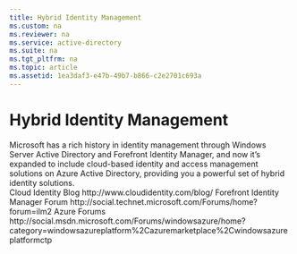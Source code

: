 ```yaml
---
title: Hybrid Identity Management
ms.custom: na
ms.reviewer: na
ms.service: active-directory
ms.suite: na
ms.tgt_pltfrm: na
ms.topic: article
ms.assetid: 1ea3daf3-e47b-49b7-b866-c2e2701c693a
---
```

# Hybrid Identity Management
<?xml version="1.0" encoding="utf-8"?>
<developerConceptualDocument xmlns="http://ddue.schemas.microsoft.com/authoring/2003/5" xmlns:xlink="http://www.w3.org/1999/xlink" xmlns:xsi="http://www.w3.org/2001/XMLSchema-instance" xsi:schemaLocation="http://ddue.schemas.microsoft.com/authoring/2003/5 http://dduestorage.blob.core.windows.net/ddueschema/developer.xsd">
  <introduction>
    <para>Microsoft has a rich history in identity management through Windows Server Active Directory and Forefront Identity Manager, and now it’s expanded to include cloud-based identity and access management solutions on Azure Active Directory, providing you a powerful set of hybrid identity solutions.</para>
  </introduction>
  <section expanded="true">
    <title/>
    <content>
      <para/>
      <table xmlns:caps="http://schemas.microsoft.com/build/caps/2013/11">
        <thead>
          <tr>
            <TD>
              <mediaLink>
                <image xlink:href="f1742217-7b4d-4964-b87e-3701a3389688"/>
              </mediaLink>
              <para/>
            </TD>
            <TD>
              <para>Guide</para>
            </TD>
            <TD>
              <para>How can this guide help you?</para>
            </TD>
          </tr>
        </thead>
        <tbody>
          <tr>
            <TD>
              <para/>
            </TD>
            <TD>
              <para>
                <externalLink><linkText>Azure Active Directory Hybrid Identity Design Considerations Guide</linkText><linkUri>https://azure.microsoft.com/documentation/articles/active-directory-hybrid-identity-design-considerations-overview/</linkUri></externalLink>
              </para>
            </TD>
            <TD>
              <para>
                <embeddedLabel>Design considerations</embeddedLabel>
                <br/>This guide helps you understand how to design a hybrid identity solution that best fits the unique business and technology needs for your organization. This guide details specific design steps and tasks and presents relevant technologies and feature options available to organizations to meet functional and service quality (such as availability, scalability, performance, manageability, and security) requirements.</para>
            </TD>
          </tr>
          <tr>
            <TD>
              <para/>
            </TD>
            <TD>
              <para>
                <link xlink:href="d71ba67e-3862-48c1-b522-7667416dae1c"/>
              </para>
            </TD>
            <TD>
              <para>
                <embeddedLabel>Solution</embeddedLabel>
                <br/>This guide provides prescriptive guidance about how to integrate an on-premises directory with a cloud directory so that users can easily access applications that reside in the cloud from anywhere and any device. This is done using on-premises authentication.</para>
            </TD>
          </tr>
          <tr>
            <TD>
              <para/>
            </TD>
            <TD>
              <para>
                <link xlink:href="a480f7a7-0904-4212-a09a-1381db57ef94"/>
              </para>
            </TD>
            <TD>
              <para>
                <embeddedLabel>Solution</embeddedLabel>
                <br/>This guide provides prescriptive guidance about how to integrate an on-premises directory with a cloud directory so that users can easily access applications that reside in the cloud from anywhere and any device. This is done using cloud authentication. </para>
            </TD>
          </tr>
        </tbody>
      </table>
    </content>
  </section>
  <section>
    <title>Relevant resources</title>
    <content>
      <list class="bullet">
        <listItem>
          <para>
            <externalLink>
              <linkText>Cloud Identity Blog</linkText>
              <linkUri>http://www.cloudidentity.com/blog/</linkUri>
            </externalLink>
          </para>
        </listItem>
        <listItem>
          <para>
            <externalLink>
              <linkText>Forefront Identity Manager Forum</linkText>
              <linkUri>http://social.technet.microsoft.com/Forums/home?forum=ilm2</linkUri>
            </externalLink>
          </para>
        </listItem>
        <listItem>
          <para>
            <externalLink>
              <linkText>Azure Forums</linkText>
              <linkUri>http://social.msdn.microsoft.com/Forums/windowsazure/home?category=windowsazureplatform%2Cazuremarketplace%2Cwindowsazureplatformctp</linkUri>
            </externalLink>
          </para>
        </listItem>
      </list>
      <para/>
    </content>
  </section>
  <relatedTopics/>
</developerConceptualDocument>

